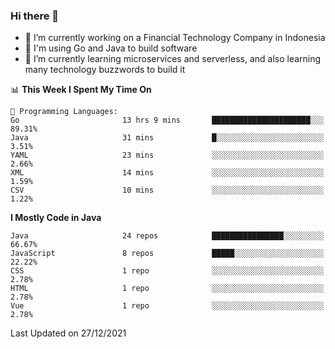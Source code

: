 ### Hi there 👋

<!--
**mazzama/mazzama** is a ✨ _special_ ✨ repository because its `README.md` (this file) appears on your GitHub profile.

Here are some ideas to get you started:

- 🔭 I’m currently working on ...
- 🌱 I’m currently learning ...
- 👯 I’m looking to collaborate on ...
- 🤔 I’m looking for help with ...
- 💬 Ask me about ...
- 📫 How to reach me: ...
- 😄 Pronouns: ...
- ⚡ Fun fact: ...
-->

- 🔭 I’m currently working on a Financial Technology Company in Indonesia
- :gun: I'm using Go and Java to build software
- 🌱 I’m currently learning microservices and serverless, and also learning many technology buzzwords to build it

<!--START_SECTION:waka-->
📊 **This Week I Spent My Time On** 

```text
💬 Programming Languages: 
Go                       13 hrs 9 mins       ██████████████████████░░░   89.31% 
Java                     31 mins             █░░░░░░░░░░░░░░░░░░░░░░░░   3.51% 
YAML                     23 mins             ░░░░░░░░░░░░░░░░░░░░░░░░░   2.66% 
XML                      14 mins             ░░░░░░░░░░░░░░░░░░░░░░░░░   1.59% 
CSV                      10 mins             ░░░░░░░░░░░░░░░░░░░░░░░░░   1.22%

```

**I Mostly Code in Java** 

```text
Java                     24 repos            ████████████████░░░░░░░░░   66.67% 
JavaScript               8 repos             █████░░░░░░░░░░░░░░░░░░░░   22.22% 
CSS                      1 repo              ░░░░░░░░░░░░░░░░░░░░░░░░░   2.78% 
HTML                     1 repo              ░░░░░░░░░░░░░░░░░░░░░░░░░   2.78% 
Vue                      1 repo              ░░░░░░░░░░░░░░░░░░░░░░░░░   2.78%

```



 Last Updated on 27/12/2021
<!--END_SECTION:waka-->
